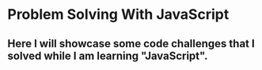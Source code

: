 # Problem Solving With JavaScript

## Here I will showcase some code challenges that I solved while I am learning "JavaScript".
